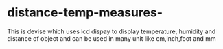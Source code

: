 # distance-temp-measures-
This is devise which uses lcd dispay to display temperature, humidity and distance of object and can be used in many unit like cm,inch,foot and mm
